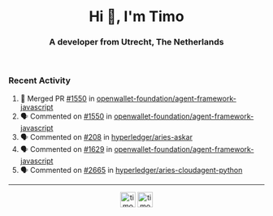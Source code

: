 <h1 align="center">Hi 👋, I'm Timo</h1>
<h3 align="center">A developer from Utrecht, The Netherlands</h3>
<br/>
<!-- https://github.com/rahuldkjain/github-profile-readme-generator --!>

<!--  <p align="left"><img src="https://github-readme-stats.vercel.app/api?username=timoglastra&show_icons=true&count_private=true&" alt="timoglastra" /></p> --!>

<!--
Github language stats
<p align="left"><img src="https://github-readme-stats.vercel.app/api/top-langs/?username=timoglastra&layout=compact" alt="timoglastra" /><p>
-->

<!-- Codestats language stats -->
<!-- <p align="left"><img src="https://codestats-readme.vercel.app/api/top-langs/?username=timoglastra&layout=compact&language_count=12" alt="timoglastra" /><p>    --!>
  
<h3>Recent Activity</h3>

<!--START_SECTION:activity-->
1. 🎉 Merged PR [#1550](https://github.com/openwallet-foundation/agent-framework-javascript/pull/1550) in [openwallet-foundation/agent-framework-javascript](https://github.com/openwallet-foundation/agent-framework-javascript)
2. 🗣 Commented on [#1550](https://github.com/openwallet-foundation/agent-framework-javascript/pull/1550#issuecomment-1855399151) in [openwallet-foundation/agent-framework-javascript](https://github.com/openwallet-foundation/agent-framework-javascript)
3. 🗣 Commented on [#208](https://github.com/hyperledger/aries-askar/issues/208#issuecomment-1855156634) in [hyperledger/aries-askar](https://github.com/hyperledger/aries-askar)
4. 🗣 Commented on [#1629](https://github.com/openwallet-foundation/agent-framework-javascript/pull/1629#issuecomment-1852272452) in [openwallet-foundation/agent-framework-javascript](https://github.com/openwallet-foundation/agent-framework-javascript)
5. 🗣 Commented on [#2665](https://github.com/hyperledger/aries-cloudagent-python/pull/2665#issuecomment-1851939344) in [hyperledger/aries-cloudagent-python](https://github.com/hyperledger/aries-cloudagent-python)
<!--END_SECTION:activity-->

---

<p align="center">
<a href="https://twitter.com/timoglastra" target="blank"><img align="center" src="https://cdn.jsdelivr.net/npm/simple-icons@3.0.1/icons/twitter.svg" alt="timoglastra" height="30" width="30" /></a>
<a href="https://linkedin.com/in/timoglastra" target="blank"><img align="center" src="https://cdn.jsdelivr.net/npm/simple-icons@3.0.1/icons/linkedin.svg" alt="timoglastra" height="30" width="30" /></a>
</p>



